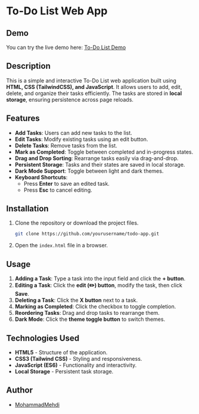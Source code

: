 # To-Do List Web App

## Demo
You can try the live demo here: [To-Do List Demo](https://mohammadmehdi-98.github.io/todo/)

## Description
This is a simple and interactive To-Do List web application built using **HTML, CSS (TailwindCSS), and JavaScript**. It allows users to add, edit, delete, and organize their tasks efficiently. The tasks are stored in **local storage**, ensuring persistence across page reloads.

## Features
- **Add Tasks**: Users can add new tasks to the list.
- **Edit Tasks**: Modify existing tasks using an edit button.
- **Delete Tasks**: Remove tasks from the list.
- **Mark as Completed**: Toggle between completed and in-progress states.
- **Drag and Drop Sorting**: Rearrange tasks easily via drag-and-drop.
- **Persistent Storage**: Tasks and their states are saved in local storage.
- **Dark Mode Support**: Toggle between light and dark themes.
- **Keyboard Shortcuts**:
  - Press **Enter** to save an edited task.
  - Press **Esc** to cancel editing.

## Installation
1. Clone the repository or download the project files.
   ```bash
   git clone https://github.com/yourusername/todo-app.git
   ```
2. Open the `index.html` file in a browser.

## Usage
1. **Adding a Task**: Type a task into the input field and click the **+ button**.
2. **Editing a Task**: Click the **edit (✏️) button**, modify the task, then click **Save**.
3. **Deleting a Task**: Click the **X button** next to a task.
4. **Marking as Completed**: Click the checkbox to toggle completion.
5. **Reordering Tasks**: Drag and drop tasks to rearrange them.
6. **Dark Mode**: Click the **theme toggle button** to switch themes.

## Technologies Used
- **HTML5** - Structure of the application.
- **CSS3 (Tailwind CSS)** - Styling and responsiveness.
- **JavaScript (ES6)** - Functionality and interactivity.
- **Local Storage** - Persistent task storage.

## Author
- [MohammadMehdi](https://github.com/MohammadMehdi-98)
